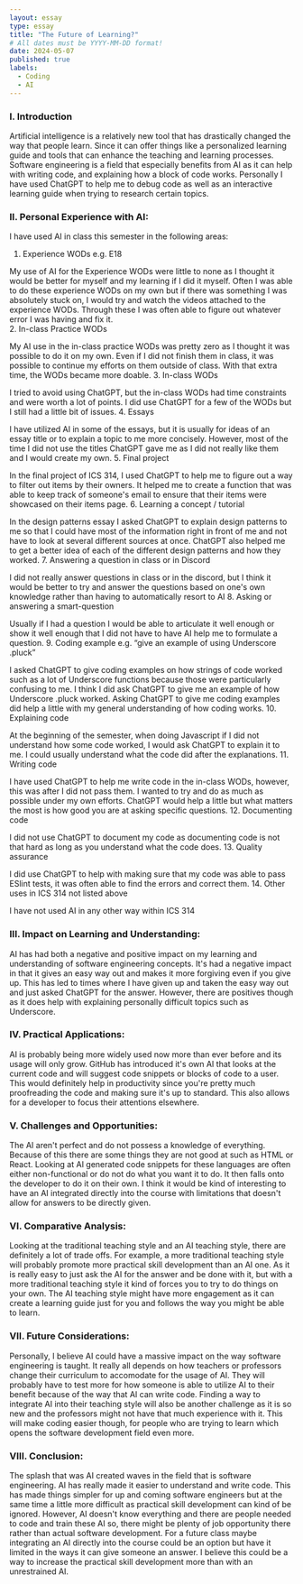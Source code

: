 ```yaml
---
layout: essay
type: essay
title: "The Future of Learning?"
# All dates must be YYYY-MM-DD format!
date: 2024-05-07
published: true
labels:
  - Coding
  - AI
---
```


### I. Introduction
Artificial intelligence is a relatively new tool that has drastically changed the way that people learn. Since it can offer things like a personalized learning guide and tools that can enhance the teaching and learning processes. Software engineering is a field that especially benefits from AI as it can help with writing code, and explaining how a block of code works. Personally I have used ChatGPT to help me to debug code as well as an interactive learning guide when trying to research certain topics.

### II. Personal Experience with AI:
I have used AI in class this semester in the following areas:

  1. Experience WODs e.g. E18

My use of AI for the Experience WODs were little to none as I thought it would be better for myself and my learning if I did it myself. Often I was able to do these experience WODs on my own but if there was something I was absolutely stuck on, I would try and watch the videos attached to the experience WODs. Through these I was often able to figure out whatever error I was having and fix it.  
  2. In-class Practice WODs

My AI use in the in-class practice WODs was pretty zero as I thought it was possible to do it on my own. Even if I did not finish them in class, it was possible to continue my efforts on them outside of class. With that extra time, the WODs became more doable. 
  3. In-class WODs

I tried to avoid using ChatGPT, but the in-class WODs had time constraints and were worth a lot of points. I did use ChatGPT for a few of the WODs but I still had a little bit of issues. 
  4. Essays

I have utilized AI in some of the essays, but it is usually for ideas of an essay title or to explain a topic to me more concisely. However, most of the time I did not use the titles ChatGPT gave me as I did not really like them and I would create my own.
  5. Final project

In the final project of ICS 314, I used ChatGPT to help me to figure out a way to filter out items by their owners. It helped me to create a function that was able to keep track of someone's email to ensure that their items were showcased on their items page. 
  6. Learning a concept / tutorial

In the design patterns essay I asked ChatGPT to explain design patterns to me so that I could have most of the information right in front of me and not have to look at several different sources at once. ChatGPT also helped me to get a better idea of each of the different design patterns and how they worked. 
  7. Answering a question in class or in Discord

I did not really answer questions in class or in the discord, but I think it would be better to try and answer the questions based on one's own knowledge rather than having to automatically resort to AI
  8. Asking or answering a smart-question

Usually if I had a question I would be able to articulate it well enough or show it well enough that I did not have to have AI help me to formulate a question. 
  9. Coding example e.g. “give an example of using Underscore .pluck”

I asked ChatGPT to give coding examples on how strings of code worked such as a lot of Underscore functions because those were particularly confusing to me. I think I did ask ChatGPT to give me an example of how Underscore .pluck worked. Asking ChatGPT to give me coding examples did help a little with my general understanding of how coding works. 
  10. Explaining code

At the beginning of the semester, when doing Javascript if I did not understand how some code worked, I would ask ChatGPT to explain it to me. I could usually understand what the code did after the explanations. 
  11. Writing code

I have used ChatGPT to help me write code in the in-class WODs, however, this was after I did not pass them. I wanted to try and do as much as possible under my own efforts. ChatGPT would help a little but what matters the most is how good you are at asking specific questions. 
  12. Documenting code

I did not use ChatGPT to document my code as documenting code is not that hard as long as you understand what the code does. 
  13. Quality assurance 

I did use ChatGPT to help with making sure that my code was able to pass ESlint tests, it was often able to find the errors and correct them. 
  14. Other uses in ICS 314 not listed above

I have not used AI in any other way within ICS 314

### III. Impact on Learning and Understanding:
AI has had both a negative and positive impact on my learning and understanding of software engineering concepts. It's had a negative impact in that it gives an easy way out and makes it more forgiving even if you give up. This has led to times where I have given up and taken the easy way out and just asked ChatGPT for the answer. However, there are positives though as it does help with explaining personally difficult topics such as Underscore.  

### IV. Practical Applications:
AI is probably being more widely used now more than ever before and its usage will only grow. GitHub has introduced it's own AI that looks at the current code and will suggest code snippets or blocks of code to a user. This would definitely help in productivity since you're pretty much proofreading the code and making sure it's up to standard. This also allows for a developer to focus their attentions elsewhere.

### V. Challenges and Opportunities:
The AI aren't perfect and do not possess a knowledge of everything. Because of this there are some things they are not good at such as HTML or React. Looking at AI generated code snippets for these languages are often either non-functional or do not do what you want it to do. It then falls onto the developer to do it on their own. I think it would be kind of interesting to have an AI integrated directly into the course with limitations that doesn't allow for answers to be directly given.  

### VI. Comparative Analysis:
Looking at the traditional teaching style and an AI teaching style, there are definitely a lot of trade offs. For example, a more traditional teaching style will probably promote more practical skill development than an AI one. As it is really easy to just ask the AI for the answer and be done with it, but with a more traditional teaching style it kind of forces you to try to do things on your own. The AI teaching style might have more engagement as it can create a learning guide just for you and follows the way you might be able to learn. 

### VII. Future Considerations:
Personally, I believe AI could have a massive impact on the way software engineering is taught. It really all depends on how teachers or professors change their curriculum to accomodate for the usage of AI. They will probably have to test more for how someone is able to utilize AI to their benefit because of the way that AI can write code. Finding a way to integrate AI into their teaching style will also be another challenge as it is so new and the professors might not have that much experience with it. This will make coding easier though, for people who are trying to learn which opens the software development field even more. 

### VIII. Conclusion:
The splash that was AI created waves in the field that is software engineering. AI has really made it easier to understand and write code. This has made things simpler for up and coming software engineers but at the same time a little more difficult as practical skill development can kind of be ignored. However, AI doesn't know everything and there are people needed to code and train these AI so, there might be plenty of job opportunity there rather than actual software development. For a future class maybe integrating an AI directly into the course could be an option but have it limited in the ways it can give someone an answer. I believe this could be a way to increase the practical skill development more than with an unrestrained AI. 
